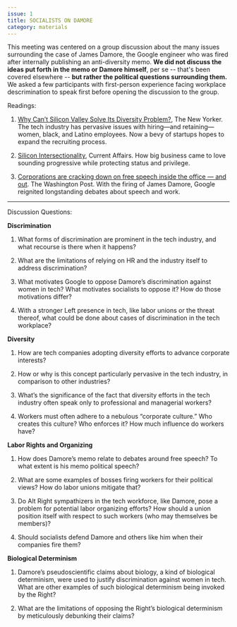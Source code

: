 ```yaml
---
issue: 1
title: SOCIALISTS ON DAMORE
category: materials
---
```

This meeting was centered on a group discussion about the many issues surrounding the case of James Damore, the Google engineer who was fired after internally publishing an anti-diversity memo. 
**We did not discuss the ideas put forth in the memo or Damore himself**, per se -- that's been covered elsewhere -- **but rather the political questions surrounding them.** We asked a few participants with first-person experience facing workplace descrimination to speak first before opening the discussion to the group.

Readings:

1. [Why Can’t Silicon Valley Solve Its Diversity Problem?](https://www.newyorker.com/business/currency/why-cant-silicon-valley-solve-its-diversity-problem), The New Yorker.
The tech industry has pervasive issues with hiring—and retaining—women, black, and Latino employees. Now a bevy of startups hopes to expand the recruiting process.

2. [Silicon Intersectionality](https://www.currentaffairs.org/2017/10/silicon-intersectionality), Current Affairs.
How big business came to love sounding progressive while protecting status and privilege.

3. [Corporations are cracking down on free speech inside the office — and out](https://www.washingtonpost.com/outlook/corporations-are-cracking-down-on-free-speech-inside-the-office--and-out/2017/08/10/6a98809a-7baf-11e7-a669-b400c5c7e1cc_story.html?utm_term=.cf2aa681399c). The Washington Post. With the firing of James Damore, Google reignited longstanding debates about speech and work.

-------------

Discussion Questions: 

**Discrimination**

1. What forms of discrimination are prominent in the tech industry, and what recourse is there when it happens?

2. What are the limitations of relying on HR and the industry itself to address discrimination?

3. What motivates Google to oppose Damore’s discrimination against women in tech? What motivates socialists to oppose it? How do those motivations differ?

4. With a stronger Left presence in tech, like labor unions or the threat thereof, what could be done about cases of discrimination in the tech workplace?


**Diversity**

1. How are tech companies adopting diversity efforts to advance corporate interests?

2. How or why is this concept particularly pervasive in the tech industry, in comparison to other industries?

3. What’s the significance of the fact that diversity efforts in the tech industry often speak only to professional and managerial workers?

4. Workers must often adhere to a nebulous “corporate culture.” Who creates this culture? Who enforces it? How much influence do workers have?


**Labor Rights and Organizing**

1. How does Damore’s memo relate to debates around free speech? To what extent is his memo political speech?

2. What are some examples of bosses firing workers for their political views? How do labor unions mitigate that?

3. Do Alt Right sympathizers in the tech workforce, like Damore, pose a problem for potential labor organizing efforts? How should a union position itself with respect to such workers (who may themselves be members)?

4. Should socialists defend Damore and others like him when their companies fire them?


**Biological Determinism**

1. Damore’s pseudoscientific claims about biology, a kind of biological determinism, were used to justify discrimination against women in tech. What are other examples of such biological determinism being invoked by the Right?

2. What are the limitations of opposing the Right’s biological determinism by meticulously debunking their claims? 